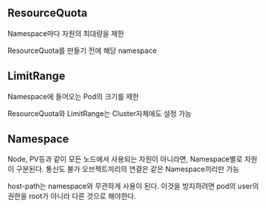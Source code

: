 ## ResourceQuota

Namespace마다 자원의 최대량을 제한

ResourceQuota를 만들기 전에 해당 namespace

## LimitRange

Namespace에 들어오는 Pod의 크기를 제한

ResourceQuota와 LimitRange는 Cluster자체에도 설정 가능

## Namespace

Node, PV등과 같이 모든 노드에서 사용되는 자원이 아니라면, Namespace별로 자원이 구분된다.
통신도 불가
오브젝트끼리의 연결은 같은 Namespace끼리만 가능

host-path는 namespace와 무관하게 사용이 된다. 이것을 방지하려면 pod의 user의 권한을 root가 아니라 다른 것으로 해야한다.
